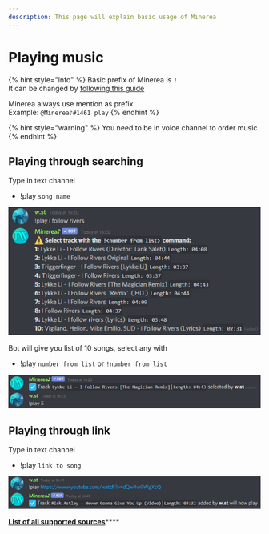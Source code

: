 ```yaml
---
description: This page will explain basic usage of Minerea
---
```


# Playing music

{% hint style="info" %}
Basic prefix of Minerea is `!`  
It can be changed by [following this guide](../general-info/changing-config.md#setting-prefix)

Minerea always use mention as prefix  
Example: `@Minerea♪#1461 play`
{% endhint %}

{% hint style="warning" %}
You need to be in voice channel to order music
{% endhint %}

## Playing through searching

Type in text channel

* !play `song name`

![](../.gitbook/assets/searching.png)

Bot will give you list of 10 songs, select any with

* !play `number from list` or `!number from list`

![](../.gitbook/assets/select5.png)

## Playing through link

Type in text channel 

* !play `link to song`

![](../.gitbook/assets/link.png)

[**List of all supported sources**](../general-info/supported-music-sources.md)\*\*\*\*

